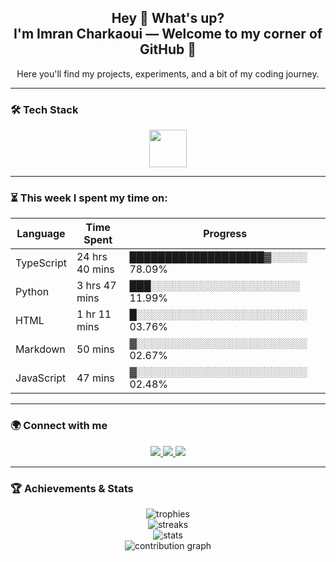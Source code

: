 <h2 align="center">Hey 👋 What's up?<br>I'm <b>Imran Charkaoui</b> — Welcome to my corner of GitHub 🚀</h2>
<p align="center">Here you'll find my projects, experiments, and a bit of my coding journey.</p>

---

### 🛠️ Tech Stack

<div align="center">
  <img src="https://skillicons.dev/icons?i=ts,py,cpp,java,js,html,css,mysql,react,nextjs,laravel,flask,django,tailwind,bootstrap,firebase,git,github,vscode,linux,androidstudio" height="60" />
</div>

---

### ⏳ This week I spent my time on:

| Language     | Time Spent        | Progress |
|-------------|-------------------|----------|
| TypeScript  | 24 hrs 40 mins    | ███████████████████▓░░░░░ 78.09% |
| Python      | 3 hrs 47 mins     | ███░░░░░░░░░░░░░░░░░░░░░ 11.99% |
| HTML        | 1 hr 11 mins      | █░░░░░░░░░░░░░░░░░░░░░░░░ 03.76% |
| Markdown    | 50 mins           | ▓░░░░░░░░░░░░░░░░░░░░░░░░ 02.67% |
| JavaScript  | 47 mins           | ▓░░░░░░░░░░░░░░░░░░░░░░░░ 02.48% |

---

### 🌍 Connect with me
<div align="center">
  <a href="https://twitter.com/yourhandle">
    <img src="https://img.shields.io/badge/Twitter-1DA1F2?logo=twitter&logoColor=white&style=for-the-badge" />
  </a>
  <a href="https://instagram.com/yourhandle">
    <img src="https://img.shields.io/badge/Instagram-E4405F?logo=instagram&logoColor=white&style=for-the-badge" />
  </a>
  <a href="https://linktr.ee/yourhandle">
    <img src="https://img.shields.io/badge/Linktree-39E09B?logo=linktree&logoColor=white&style=for-the-badge" />
  </a>
</div>

---

### 🏆 Achievements & Stats

<div align="center">
  <img src="https://github-profile-trophy.vercel.app?username=Imranch4&theme=dracula&margin-w=15&margin-h=15" alt="trophies" />
</div>

<div align="center">
  <img src="https://github-readme-streak-stats.herokuapp.com/?user=Imranch4&theme=radical" alt="streaks" />
</div>

<div align="center">
  <img src="https://github-readme-stats.vercel.app/api?username=Imranch4&show_icons=true&theme=radical" alt="stats" />
</div>

<div align="center">
  <img src="https://github-readme-activity-graph.vercel.app/graph?username=Imranch4&theme=react-dark&hide_border=true&area=true" alt="contribution graph" />
</div>
